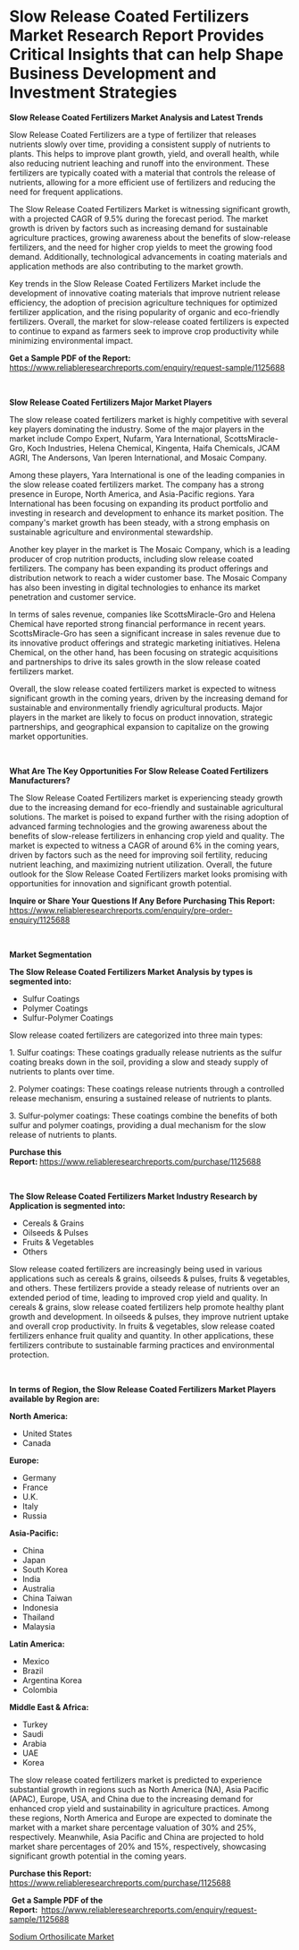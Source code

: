 <p><h1>Slow Release Coated Fertilizers Market Research Report Provides Critical Insights that can help Shape Business Development and Investment Strategies</h1></p><p><strong>Slow Release Coated Fertilizers Market Analysis and Latest Trends</strong></p>
<p><p>Slow Release Coated Fertilizers are a type of fertilizer that releases nutrients slowly over time, providing a consistent supply of nutrients to plants. This helps to improve plant growth, yield, and overall health, while also reducing nutrient leaching and runoff into the environment. These fertilizers are typically coated with a material that controls the release of nutrients, allowing for a more efficient use of fertilizers and reducing the need for frequent applications.</p><p>The Slow Release Coated Fertilizers Market is witnessing significant growth, with a projected CAGR of 9.5% during the forecast period. The market growth is driven by factors such as increasing demand for sustainable agriculture practices, growing awareness about the benefits of slow-release fertilizers, and the need for higher crop yields to meet the growing food demand. Additionally, technological advancements in coating materials and application methods are also contributing to the market growth.</p><p>Key trends in the Slow Release Coated Fertilizers Market include the development of innovative coating materials that improve nutrient release efficiency, the adoption of precision agriculture techniques for optimized fertilizer application, and the rising popularity of organic and eco-friendly fertilizers. Overall, the market for slow-release coated fertilizers is expected to continue to expand as farmers seek to improve crop productivity while minimizing environmental impact.</p></p>
<p><strong>Get a Sample PDF of the Report:&nbsp;</strong> <a href="https://www.reliableresearchreports.com/enquiry/request-sample/1125688">https://www.reliableresearchreports.com/enquiry/request-sample/1125688</a></p>
<p>&nbsp;</p>
<p><strong>Slow Release Coated Fertilizers Major Market Players</strong></p>
<p><p>The slow release coated fertilizers market is highly competitive with several key players dominating the industry. Some of the major players in the market include Compo Expert, Nufarm, Yara International, ScottsMiracle-Gro, Koch Industries, Helena Chemical, Kingenta, Haifa Chemicals, JCAM AGRI, The Andersons, Van Iperen International, and Mosaic Company.</p><p>Among these players, Yara International is one of the leading companies in the slow release coated fertilizers market. The company has a strong presence in Europe, North America, and Asia-Pacific regions. Yara International has been focusing on expanding its product portfolio and investing in research and development to enhance its market position. The company's market growth has been steady, with a strong emphasis on sustainable agriculture and environmental stewardship.</p><p>Another key player in the market is The Mosaic Company, which is a leading producer of crop nutrition products, including slow release coated fertilizers. The company has been expanding its product offerings and distribution network to reach a wider customer base. The Mosaic Company has also been investing in digital technologies to enhance its market penetration and customer service.</p><p>In terms of sales revenue, companies like ScottsMiracle-Gro and Helena Chemical have reported strong financial performance in recent years. ScottsMiracle-Gro has seen a significant increase in sales revenue due to its innovative product offerings and strategic marketing initiatives. Helena Chemical, on the other hand, has been focusing on strategic acquisitions and partnerships to drive its sales growth in the slow release coated fertilizers market.</p><p>Overall, the slow release coated fertilizers market is expected to witness significant growth in the coming years, driven by the increasing demand for sustainable and environmentally friendly agricultural products. Major players in the market are likely to focus on product innovation, strategic partnerships, and geographical expansion to capitalize on the growing market opportunities.</p></p>
<p>&nbsp;</p>
<p><strong>What Are The Key Opportunities For Slow Release Coated Fertilizers Manufacturers?</strong></p>
<p><p>The Slow Release Coated Fertilizers market is experiencing steady growth due to the increasing demand for eco-friendly and sustainable agricultural solutions. The market is poised to expand further with the rising adoption of advanced farming technologies and the growing awareness about the benefits of slow-release fertilizers in enhancing crop yield and quality. The market is expected to witness a CAGR of around 6% in the coming years, driven by factors such as the need for improving soil fertility, reducing nutrient leaching, and maximizing nutrient utilization. Overall, the future outlook for the Slow Release Coated Fertilizers market looks promising with opportunities for innovation and significant growth potential.</p></p>
<p><strong>Inquire or Share Your Questions If Any Before Purchasing This Report:</strong> <a href="https://www.reliableresearchreports.com/enquiry/pre-order-enquiry/1125688">https://www.reliableresearchreports.com/enquiry/pre-order-enquiry/1125688</a></p>
<p>&nbsp;</p>
<p><strong>Market Segmentation</strong></p>
<p><strong>The Slow Release Coated Fertilizers Market Analysis by types is segmented into:</strong></p>
<p><ul><li>Sulfur Coatings</li><li>Polymer Coatings</li><li>Sulfur-Polymer Coatings</li></ul></p>
<p><p>Slow release coated fertilizers are categorized into three main types:</p><p>1. Sulfur coatings: These coatings gradually release nutrients as the sulfur coating breaks down in the soil, providing a slow and steady supply of nutrients to plants over time.</p><p>2. Polymer coatings: These coatings release nutrients through a controlled release mechanism, ensuring a sustained release of nutrients to plants.</p><p>3. Sulfur-polymer coatings: These coatings combine the benefits of both sulfur and polymer coatings, providing a dual mechanism for the slow release of nutrients to plants.</p></p>
<p><strong>Purchase this Report:&nbsp;</strong><a href="https://www.reliableresearchreports.com/purchase/1125688">https://www.reliableresearchreports.com/purchase/1125688</a></p>
<p>&nbsp;</p>
<p><strong>The Slow Release Coated Fertilizers Market Industry Research by Application is segmented into:</strong></p>
<p><ul><li>Cereals & Grains</li><li>Oilseeds & Pulses</li><li>Fruits & Vegetables</li><li>Others</li></ul></p>
<p><p>Slow release coated fertilizers are increasingly being used in various applications such as cereals & grains, oilseeds & pulses, fruits & vegetables, and others. These fertilizers provide a steady release of nutrients over an extended period of time, leading to improved crop yield and quality. In cereals & grains, slow release coated fertilizers help promote healthy plant growth and development. In oilseeds & pulses, they improve nutrient uptake and overall crop productivity. In fruits & vegetables, slow release coated fertilizers enhance fruit quality and quantity. In other applications, these fertilizers contribute to sustainable farming practices and environmental protection.</p></p>
<p>&nbsp;</p>
<p><strong>In terms of Region, the Slow Release Coated Fertilizers Market Players available by Region are:</strong></p>
<p>
    <p> <strong> North America: </strong>
        <ul>
            <li>United States</li>
            <li>Canada</li>
        </ul>
        </p> 
    <p> <strong> Europe: </strong>
        <ul>
            <li>Germany</li>
            <li>France</li>
            <li>U.K.</li>
            <li>Italy</li>
            <li>Russia</li>
        </ul>
        </p> 
    <p> <strong> Asia-Pacific: </strong>
        <ul>
            <li>China</li>
            <li>Japan</li>
            <li>South Korea</li>
            <li>India</li>
            <li>Australia</li>
            <li>China Taiwan</li>
            <li>Indonesia</li>
            <li>Thailand</li>
            <li>Malaysia</li>
        </ul>
        </p> 
    <p> <strong> Latin America: </strong>
        <ul>
            <li>Mexico</li>
            <li>Brazil</li>
            <li>Argentina Korea</li>
            <li>Colombia</li>
        </ul>
        </p> 
    <p> <strong> Middle East & Africa: </strong>
        <ul>
            <li>Turkey</li>
            <li>Saudi</li>
            <li>Arabia</li>
            <li>UAE</li>
            <li>Korea</li>
        </ul>
    </p>
    </p>
<p><p>The slow release coated fertilizers market is predicted to experience substantial growth in regions such as North America (NA), Asia Pacific (APAC), Europe, USA, and China due to the increasing demand for enhanced crop yield and sustainability in agriculture practices. Among these regions, North America and Europe are expected to dominate the market with a market share percentage valuation of 30% and 25%, respectively. Meanwhile, Asia Pacific and China are projected to hold market share percentages of 20% and 15%, respectively, showcasing significant growth potential in the coming years.</p></p>
<p><strong>Purchase this Report: </strong><a href="https://www.reliableresearchreports.com/purchase/1125688">https://www.reliableresearchreports.com/purchase/1125688</a></p>
<p>&nbsp;<strong>Get a Sample PDF of the Report:&nbsp;&nbsp;</strong><a href="https://www.reliableresearchreports.com/enquiry/request-sample/1125688">https://www.reliableresearchreports.com/enquiry/request-sample/1125688</a></p>
<p><strong></strong></p>
<p><p><a href="https://changeable-paste-463.notion.site/Sodium-Orthosilicate-Market-Centers-on-Aspects-such-as-Market-Growth-Market-Share-Market-Opportuni-9cf3bea195ad48cc9692bb73c76461e2">Sodium Orthosilicate Market</a></p></p>